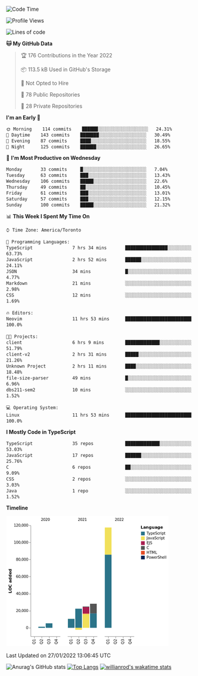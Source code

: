 <!--START_SECTION:waka-->
![Code Time](http://img.shields.io/badge/Code%20Time-129%20hrs%2035%20mins-blue)

![Profile Views](http://img.shields.io/badge/Profile%20Views-3-blue)

![Lines of code](https://img.shields.io/badge/From%20Hello%20World%20I%27ve%20Written-208%20Thousand%20lines%20of%20code-blue)

**🐱 My GitHub Data** 

> 🏆 176 Contributions in the Year 2022
 > 
> 📦 113.5 kB Used in GitHub's Storage 
 > 
> 🚫 Not Opted to Hire
 > 
> 📜 78 Public Repositories 
 > 
> 🔑 28 Private Repositories  
 > 
**I'm an Early 🐤** 

```text
🌞 Morning    114 commits    ██████░░░░░░░░░░░░░░░░░░░   24.31% 
🌆 Daytime    143 commits    ███████░░░░░░░░░░░░░░░░░░   30.49% 
🌃 Evening    87 commits     ████░░░░░░░░░░░░░░░░░░░░░   18.55% 
🌙 Night      125 commits    ██████░░░░░░░░░░░░░░░░░░░   26.65%

```
📅 **I'm Most Productive on Wednesday** 

```text
Monday       33 commits     █░░░░░░░░░░░░░░░░░░░░░░░░   7.04% 
Tuesday      63 commits     ███░░░░░░░░░░░░░░░░░░░░░░   13.43% 
Wednesday    106 commits    █████░░░░░░░░░░░░░░░░░░░░   22.6% 
Thursday     49 commits     ██░░░░░░░░░░░░░░░░░░░░░░░   10.45% 
Friday       61 commits     ███░░░░░░░░░░░░░░░░░░░░░░   13.01% 
Saturday     57 commits     ███░░░░░░░░░░░░░░░░░░░░░░   12.15% 
Sunday       100 commits    █████░░░░░░░░░░░░░░░░░░░░   21.32%

```


📊 **This Week I Spent My Time On** 

```text
⌚︎ Time Zone: America/Toronto

💬 Programming Languages: 
TypeScript               7 hrs 34 mins       ████████████████░░░░░░░░░   63.73% 
JavaScript               2 hrs 52 mins       ██████░░░░░░░░░░░░░░░░░░░   24.11% 
JSON                     34 mins             █░░░░░░░░░░░░░░░░░░░░░░░░   4.77% 
Markdown                 21 mins             ░░░░░░░░░░░░░░░░░░░░░░░░░   2.98% 
CSS                      12 mins             ░░░░░░░░░░░░░░░░░░░░░░░░░   1.69%

🔥 Editors: 
Neovim                   11 hrs 53 mins      █████████████████████████   100.0%

🐱‍💻 Projects: 
client                   6 hrs 9 mins        █████████████░░░░░░░░░░░░   51.79% 
client-v2                2 hrs 31 mins       █████░░░░░░░░░░░░░░░░░░░░   21.26% 
Unknown Project          2 hrs 11 mins       ████░░░░░░░░░░░░░░░░░░░░░   18.48% 
file-size-parser         49 mins             █░░░░░░░░░░░░░░░░░░░░░░░░   6.96% 
dbs211-sem2              10 mins             ░░░░░░░░░░░░░░░░░░░░░░░░░   1.52%

💻 Operating System: 
Linux                    11 hrs 53 mins      █████████████████████████   100.0%

```

**I Mostly Code in TypeScript** 

```text
TypeScript               35 repos            █████████████░░░░░░░░░░░░   53.03% 
JavaScript               17 repos            ██████░░░░░░░░░░░░░░░░░░░   25.76% 
C                        6 repos             ██░░░░░░░░░░░░░░░░░░░░░░░   9.09% 
CSS                      2 repos             ░░░░░░░░░░░░░░░░░░░░░░░░░   3.03% 
Java                     1 repo              ░░░░░░░░░░░░░░░░░░░░░░░░░   1.52%

```


**Timeline**

![Chart not found](https://raw.githubusercontent.com/wise-introvert/wise-introvert/master/charts/bar_graph.png) 


 Last Updated on 27/01/2022 13:06:45 UTC
<!--END_SECTION:waka-->

![Anurag's GitHub stats](https://github-readme-stats.vercel.app/api?username=wise-introvert&count_private=true&show_icons=true)
[![Top Langs](https://github-readme-stats.vercel.app/api/top-langs/?username=wise-introvert&langs_count=10)](https://github.com/anuraghazra/github-readme-stats)
[![willianrod's wakatime stats](https://github-readme-stats.vercel.app/api/wakatime?username=wiseintrovert)](https://github.com/anuraghazra/github-readme-stats)
